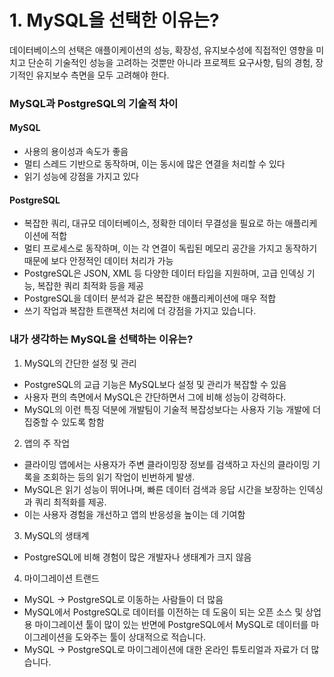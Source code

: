 # 1. MySQL을 선택한 이유는?

데이터베이스의 선택은 애플이케이션의 성능, 확장성, 유지보수성에 직접적인 영향을 미치고 단순히 기술적인 성능을 고려하는 것뿐만 아니라 프로젝트 요구사항, 팀의 경험, 장기적인 유지보수 측면을 모두 고려해야 한다.

### MySQL과 PostgreSQL의 기술적 차이

#### MySQL 
- 사용의 용이성과 속도가 좋음
- 멀티 스레드 기반으로 동작하며, 이는 동시에 많은 연결을 처리할 수 있다
- 읽기 성능에 강점을 가지고 있다

#### PostgreSQL
- 복잡한 쿼리, 대규모 데이터베이스, 정확한 데이터 무결성을 필요로 하는 애플리케이션에 적합
- 멀티 프로세스로 동작하며, 이는 각 연결이 독립된 메모리 공간을 가지고 동작하기 때문에 보다 안정적인 데이터 처리가 가능
-  PostgreSQL은 JSON, XML 등 다양한 데이터 타입을 지원하며, 고급 인덱싱 기능, 복잡한 쿼리 최적화 등을 제공
- PostgreSQL을 데이터 분석과 같은 복잡한 애플리케이션에 매우 적합
- 쓰기 작업과 복잡한 트랜잭션 처리에 더 강점을 가지고 있습니다.


### 내가 생각하는 MySQL을 선택하는 이유는?

1. MySQL의 간단한 설정 및 관리
- PostgreSQL의 교급 기능은 MySQL보다 설정 및 관리가 복잡할 수 있음
- 사용자 편의 측면에서 MySQL은 간단하면서 그에 비해 성능이 강력하다.
- MySQL의 이런 특징 덕분에 개발팀이 기술적 복잡성보다는 사용자 기능 개발에 더 집중할 수 있도록 함함

2. 앱의 주 작업 
- 클라이밍 앱에서는 사용자가 주변 클라이밍장 정보를 검색하고 자신의 클라이밍 기록을 조회하는 등의 읽기 작업이 빈번하게 발생. 
- MySQL은 읽기 성능이 뛰어나며, 빠른 데이터 검색과 응답 시간을 보장하는 인덱싱과 쿼리 최적화를 제공. 
- 이는 사용자 경험을 개선하고 앱의 반응성을 높이는 데 기여함

3. MySQL의 생태계
- PostgreSQL에 비해 경험이 많은 개발자나 생태계가 크지 않음

4. 마이그레이션 트랜드
- MySQL -> PostgreSQL로 이동하는 사람들이 더 많음
- MySQL에서 PostgreSQL로 데이터를 이전하는 데 도움이 되는 오픈 소스 및 상업용 마이그레이션 툴이 많이 있는 반면에 PostgreSQL에서 MySQL로 데이터를 마이그레이션을 도와주는 툴이 상대적으로 적습니다.
- MySQL → PostgreSQL로 마이그레이션에 대한 온라인 튜토리얼과 자료가 더 많습니다.


